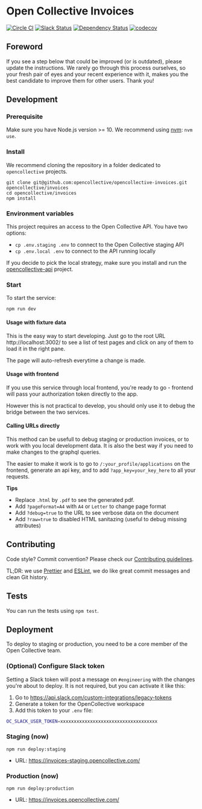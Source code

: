 # Open Collective Invoices

[![Circle CI](https://circleci.com/gh/opencollective/opencollective-invoices/tree/master.svg?style=shield)](https://circleci.com/gh/opencollective/opencollective-invoices/tree/master)
[![Slack Status](https://slack.opencollective.org/badge.svg)](https://slack.opencollective.org)
[![Dependency Status](https://david-dm.org/opencollective/opencollective-invoices/status.svg)](https://david-dm.org/opencollective/opencollective-invoices)
[![codecov](https://codecov.io/gh/opencollective/opencollective-invoices/branch/master/graph/badge.svg)](https://codecov.io/gh/opencollective/opencollective-invoices)

## Foreword

If you see a step below that could be improved (or is outdated), please update the instructions. We rarely go through this process ourselves, so your fresh pair of eyes and your recent experience with it, makes you the best candidate to improve them for other users. Thank you!

## Development

### Prerequisite

Make sure you have Node.js version >= 10.
We recommend using [nvm](https://github.com/creationix/nvm): `nvm use`.

### Install

We recommend cloning the repository in a folder dedicated to `opencollective` projects.

```
git clone git@github.com:opencollective/opencollective-invoices.git opencollective/invoices
cd opencollective/invoices
npm install
```

### Environment variables

This project requires an access to the Open Collective API. You have two options:

- `cp .env.staging .env` to connect to the Open Collective staging API
- `cp .env.local .env` to connect to the API running locally

If you decide to pick the local strategy, make sure you install and run the [opencollective-api](https://github.com/opencollective/opencollective-api) project.

### Start

To start the service:

```
npm run dev
```

#### Usage with fixture data

This is the easy way to start developing. Just go to the root URL http://localhost:3002/
to see a list of test pages and click on any of them to load it in the right pane.

The page will auto-refresh everytime a change is made.

#### Usage with frontend

If you use this service through local frontend, you're ready to go - frontend will pass your authorization token directly to the app.

However this is not practical to develop, you should only use it to debug the
bridge between the two services.

#### Calling URLs directly

This method can be usefull to debug staging or production invoices, or to work
with you local development data. It is also the best way if you need to make changes to
the graphql queries.

The easier to make it work is to go to `/:your_profile/applications` on the frontend,
generate an api key, and to add `?app_key=your_key_here` to all your requests.

**Tips**

- Replace `.html` by `.pdf` to see the generated pdf.
- Add `?pageFormat=A4` with `A4` or `Letter` to change page format
- Add `?debug=true` to the URL to see verbose data on the document
- Add `?raw=true` to disabled HTML sanitazing (useful to debug missing attributes)

## Contributing

Code style? Commit convention? Please check our [Contributing guidelines](CONTRIBUTING.md).

TL;DR: we use [Prettier](https://prettier.io/) and [ESLint](https://eslint.org/), we do like great commit messages and clean Git history.

## Tests

You can run the tests using `npm test`.

## Deployment

To deploy to staging or production, you need to be a core member of the Open Collective team.

### (Optional) Configure Slack token

Setting a Slack token will post a message on `#engineering` with the changes you're
about to deploy. It is not required, but you can activate it like this:

1. Go to https://api.slack.com/custom-integrations/legacy-tokens
2. Generate a token for the OpenCollective workspace
3. Add this token to your `.env` file:

```bash
OC_SLACK_USER_TOKEN=xxxxxxxxxxxxxxxxxxxxxxxxxxxxxxxxxxxx
```

### Staging (now)

```
npm run deploy:staging
```

- URL: https://invoices-staging.opencollective.com/

### Production (now)

```
npm run deploy:production
```

- URL: https://invoices.opencollective.com/
